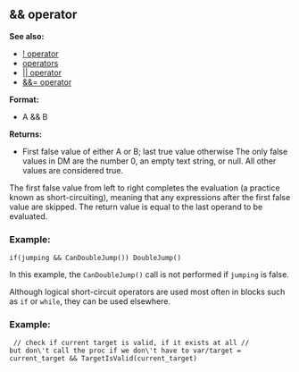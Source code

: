 ## && operator
**See also:**
*   [! operator](/operator/!)
*   [operators](/operator)
*   [\|\| operator](/operator/%7C%7C)
*   [&&= operator](/operator/&&=)
<!-- -->
**Format:**
*   A && B
<!-- -->
**Returns:**
*   First false value of either A or B; last true value otherwise
The only false values in DM are the number 0, an empty text string, or
null. All other values are considered true. 

The first false
value from left to right completes the evaluation (a practice known as
short-circuiting), meaning that any expressions after the first false
value are skipped. The return value is equal to the last operand to be
evaluated.
### Example:

```
if(jumping && CanDoubleJump()) DoubleJump() 
```



In this example, the `CanDoubleJump()` call is not performed if
`jumping` is false. 

Although logical short-circuit operators
are used most often in blocks such as `if` or `while`, they can be used
elsewhere.
### Example:

```
 // check if current target is valid, if it exists at all //
but don\'t call the proc if we don\'t have to var/target =
current_target && TargetIsValid(current_target) 
```
